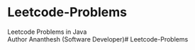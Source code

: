 # Leetcode-Problems
Leetcode Problems in Java
<br>
Author Ananthesh (Software Developer)# Leetcode-Problems
